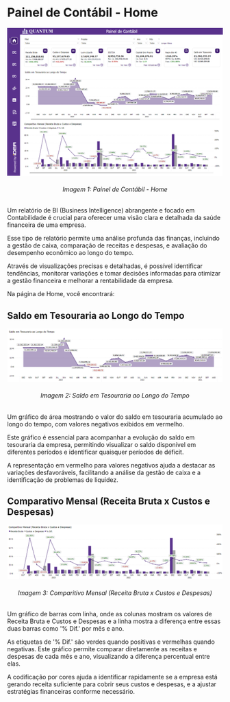 # Painel de Contábil - Home

<div align="center">
  <img src="../../assets/contabilidade_home.png" alt="Painel de Contábil - Home">
  <h6>Imagem 1: Painel de Contábil - Home</h6>
</div>

Um relatório de BI (Business Intelligence) abrangente e focado em Contabilidade é crucial para oferecer uma visão clara e detalhada da saúde financeira de uma empresa. 

Esse tipo de relatório permite uma análise profunda das finanças, incluindo a gestão de caixa, comparação de receitas e despesas, e avaliação do desempenho econômico ao longo do tempo. 

Através de visualizações precisas e detalhadas, é possível identificar tendências, monitorar variações e tomar decisões informadas para otimizar a gestão financeira e melhorar a rentabilidade da empresa.

Na página de Home, você encontrará:

## Saldo em Tesouraria ao Longo do Tempo

<div align="center">
  <img src="../../assets/contabilidade_h_saldo_ao_tempo.png" alt="Saldo em Tesouraria ao Longo do Tempo">
  <h6>Imagem 2: Saldo em Tesouraria ao Longo do Tempo</h6>
</div>

Um gráfico de área mostrando o valor do saldo em tesouraria acumulado ao longo do tempo, com valores negativos exibidos em vermelho. 

Este gráfico é essencial para acompanhar a evolução do saldo em tesouraria da empresa, permitindo visualizar o saldo disponível em diferentes períodos e identificar quaisquer períodos de déficit. 

A representação em vermelho para valores negativos ajuda a destacar as variações desfavoráveis, facilitando a análise da gestão de caixa e a identificação de problemas de liquidez.

## Comparativo Mensal (Receita Bruta x Custos e Despesas)

<div align="center">
  <img src="../../assets/contabilidade_h_comparitivo_mensal.png" alt="Comparitivo Mensal (Receita Bruta x Custos e Despesas)">
  <h6>Imagem 3: Comparitivo Mensal (Receita Bruta x Custos e Despesas)</h6>
</div>

Um gráfico de barras com linha, onde as colunas mostram os valores de Receita Bruta e Custos e Despesas e a linha mostra a diferença entre essas duas barras como '% Dif.' por mês e ano. 

As etiquetas de '% Dif.' são verdes quando positivas e vermelhas quando negativas. Este gráfico permite comparar diretamente as receitas e despesas de cada mês e ano, visualizando a diferença percentual entre elas. 

A codificação por cores ajuda a identificar rapidamente se a empresa está gerando receita suficiente para cobrir seus custos e despesas, e a ajustar estratégias financeiras conforme necessário.

